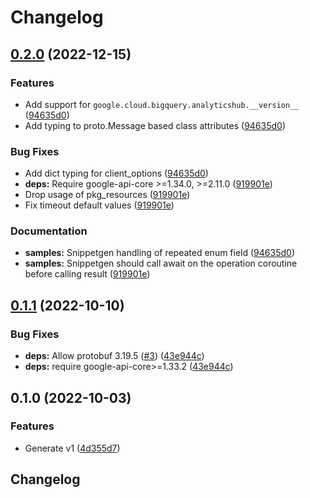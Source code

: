 # Changelog

## [0.2.0](https://github.com/googleapis/python-bigquery-analyticshub/compare/v0.1.1...v0.2.0) (2022-12-15)


### Features

* Add support for `google.cloud.bigquery.analyticshub.__version__` ([94635d0](https://github.com/googleapis/python-bigquery-analyticshub/commit/94635d09004db127100aa73656436be8cb11b400))
* Add typing to proto.Message based class attributes ([94635d0](https://github.com/googleapis/python-bigquery-analyticshub/commit/94635d09004db127100aa73656436be8cb11b400))


### Bug Fixes

* Add dict typing for client_options ([94635d0](https://github.com/googleapis/python-bigquery-analyticshub/commit/94635d09004db127100aa73656436be8cb11b400))
* **deps:** Require google-api-core &gt;=1.34.0, >=2.11.0  ([919901e](https://github.com/googleapis/python-bigquery-analyticshub/commit/919901e4a15887b5f9a0bcf8326509d4962f9aab))
* Drop usage of pkg_resources ([919901e](https://github.com/googleapis/python-bigquery-analyticshub/commit/919901e4a15887b5f9a0bcf8326509d4962f9aab))
* Fix timeout default values ([919901e](https://github.com/googleapis/python-bigquery-analyticshub/commit/919901e4a15887b5f9a0bcf8326509d4962f9aab))


### Documentation

* **samples:** Snippetgen handling of repeated enum field ([94635d0](https://github.com/googleapis/python-bigquery-analyticshub/commit/94635d09004db127100aa73656436be8cb11b400))
* **samples:** Snippetgen should call await on the operation coroutine before calling result ([919901e](https://github.com/googleapis/python-bigquery-analyticshub/commit/919901e4a15887b5f9a0bcf8326509d4962f9aab))

## [0.1.1](https://github.com/googleapis/python-bigquery-analyticshub/compare/v0.1.0...v0.1.1) (2022-10-10)


### Bug Fixes

* **deps:** Allow protobuf 3.19.5 ([#3](https://github.com/googleapis/python-bigquery-analyticshub/issues/3)) ([43e944c](https://github.com/googleapis/python-bigquery-analyticshub/commit/43e944c6e9ed24e8ae6b57535de18774e67f9b63))
* **deps:** require google-api-core&gt;=1.33.2 ([43e944c](https://github.com/googleapis/python-bigquery-analyticshub/commit/43e944c6e9ed24e8ae6b57535de18774e67f9b63))

## 0.1.0 (2022-10-03)


### Features

* Generate v1 ([4d355d7](https://github.com/googleapis/python-bigquery-analyticshub/commit/4d355d7157925af7c50f806202d09801a4881a72))

## Changelog
